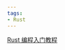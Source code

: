```yaml
---
tags:
- Rust
---
```


[Rust 编程入门教程](https://www.bilibili.com/video/BV1hp4y1k7SV?spm_id_from=333.999.0.0)

